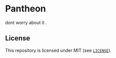 # Pantheon

dont worry about it .

## License

This repository is licensed under MIT (see [`LICENSE`](/LICENSE)).

